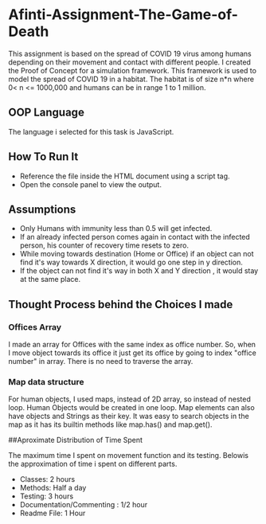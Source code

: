 # Afinti-Assignment-The-Game-of-Death

This assignment is based on the spread of COVID 19 virus among humans depending on their movement and contact with different people. 
I created the Proof of Concept for a simulation framework. This framework is used to model the spread of COVID 19 in a habitat. 
The habitat is of size n*n where 0< n <= 1000,000 and humans can be in range 1 to 1 million.


## OOP Language
The language i selected for this task is JavaScript.

## How To Run It
* Reference the file inside the HTML document using a script tag.
* Open the console panel to view the output.

## Assumptions

* Only Humans with immunity less than 0.5 will get infected.
* If an already infected person comes again in contact with the infected person, his counter of recovery time resets to zero.
* While moving towards destination (Home or Office) if an object can not find it's way towards X direction, it would go one step in y direction.
* If the object can not find it's way in both X and Y direction , it would stay at the same place.

## Thought Process behind the Choices I made
### Offices Array
 I made an array for Offices with the same index as office number. So, when I move object towards its office it just get its office by going to index "office number" in array. 
 There is no need to traverse the array. 
 
 ### Map data structure
 For human objects, I used maps, instead of 2D array, so instead of nested loop. Human Objects would be created in one loop.
 Map elements can also have objects and Strings as their key. 
 It was easy to search objects in the map as it has its builtin methods like map.has() and map.get(). 
 
 ##Aproximate Distribution of Time Spent
 
The maximum time I spent on movement function and its testing. Belowis the approximation of time i spent on different parts.

* Classes: 2 hours
* Methods: Half a day
* Testing: 3 hours
* Documentation/Commenting : 1/2 hour
* Readme File: 1 Hour


 
 
